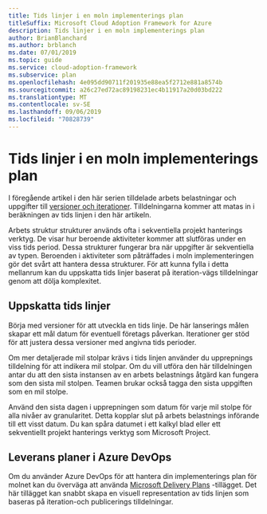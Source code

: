 ```yaml
---
title: Tids linjer i en moln implementerings plan
titleSuffix: Microsoft Cloud Adoption Framework for Azure
description: Tids linjer i en moln implementerings plan
author: BrianBlanchard
ms.author: brblanch
ms.date: 07/01/2019
ms.topic: guide
ms.service: cloud-adoption-framework
ms.subservice: plan
ms.openlocfilehash: 4e095dd90711f201935e88ea5f2712e881a8574b
ms.sourcegitcommit: a26c27ed72ac89198231ec4b11917a20d03bd222
ms.translationtype: MT
ms.contentlocale: sv-SE
ms.lasthandoff: 09/06/2019
ms.locfileid: "70828739"
---
```

# <a name="timelines-in-a-cloud-adoption-plan"></a>Tids linjer i en moln implementerings plan

I föregående artikel i den här serien tilldelade arbets belastningar och uppgifter till [versioner och iterationer](./iteration-paths.md). Tilldelningarna kommer att matas in i beräkningen av tids linjen i den här artikeln.

Arbets struktur strukturer används ofta i sekventiella projekt hanterings verktyg. De visar hur beroende aktiviteter kommer att slutföras under en viss tids period. Dessa strukturer fungerar bra när uppgifter är sekventiella av typen. Beroenden i aktiviteter som påträffades i moln implementeringen gör det svårt att hantera dessa strukturer. För att kunna fylla i detta mellanrum kan du uppskatta tids linjer baserat på iteration-vägs tilldelningar genom att dölja komplexitet.

## <a name="estimate-timelines"></a>Uppskatta tids linjer

Börja med versioner för att utveckla en tids linje. De här lanserings målen skapar ett mål datum för eventuell företags påverkan. Iterationer ger stöd för att justera dessa versioner med angivna tids perioder.

Om mer detaljerade mil stolpar krävs i tids linjen använder du upprepnings tilldelning för att indikera mil stolpar. Om du vill utföra den här tilldelningen antar du att den sista instansen av en arbets belastnings åtgärd kan fungera som den sista mil stolpen. Teamen brukar också tagga den sista uppgiften som en mil stolpe.

Använd den sista dagen i upprepningen som datum för varje mil stolpe för alla nivåer av granularitet. Detta kopplar slut på arbets belastnings införande till ett visst datum. Du kan spåra datumet i ett kalkyl blad eller ett sekventiellt projekt hanterings verktyg som Microsoft Project.

## <a name="delivery-plans-in-azure-devops"></a>Leverans planer i Azure DevOps

Om du använder Azure DevOps för att hantera din implementerings plan för molnet kan du överväga att använda [Microsoft Delivery Plans](https://marketplace.visualstudio.com/items?itemName=ms.vss-plans) -tillägget. Det här tillägget kan snabbt skapa en visuell representation av tids linjen som baseras på iteration-och publicerings tilldelningar.
